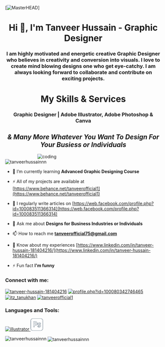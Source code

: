[![MasterHEAD](https://99designs-blog.imgix.net/blog/wp-content/uploads/2016/08/Untitled-1.gif?auto=format&q=60&fit=max&w=930)]
<h1 align="center"><b>Hi 👋, I'm Tanveer Hussain - Graphic Designer</b></h1>
<h3 align="center">I am highly motivated and energetic creative Graphic Designer who believes in creativity and conversion into visuals. I love to create mind blowing designs one who get eye-catchy. I am always looking forward to collaborate and contribute on exciting projects.</h3>

<h1 align="center"><b>My Skills & Services</b></h1>
<h3 align="center"> Graphic Designer | Adobe Illustrator, Adobe Photoshop & Canva </h3>
<h2 align="center"><b><i>& Many More Whatever You Want To Design For Your Busiess or Individuals</b></i></h2>

<img align="right" alt="coding" width="400" src="https://img.freepik.com/free-vector/design-tools-concept-illustration_114360-1227.jpg">

<p align="left"> <img src="https://komarev.com/ghpvc/?username=tanveerhussainnn&label=Profile%20views&color=0e75b6&style=flat" alt="tanveerhussainnn" /> </p>


- 🌱 I’m currently learning **Advanced Graphic Designing Course**

- ⚡ All of my projects are available at [https://www.behance.net/tanveerofficial1](https://www.behance.net/tanveerofficial1)

- 📝 I regularly write articles on [https://web.facebook.com/profile.php?id=100083511366314](https://web.facebook.com/profile.php?id=100083511366314)

- 💬 Ask me about **Designs for Business Industries or Individuals**

- 📫 How to reach me **tanveerofficial75@gmail.com**

- 📄 Know about my experiences [https://www.linkedin.com/in/tanveer-hussain-181404216/](https://www.linkedin.com/in/tanveer-hussain-181404216/)

- ⚡ Fun fact **I'm funny**

<h3 align="left">Connect with me:</h3>
<p align="left">
<a href="https://linkedin.com/in/tanveer-hussain-181404216" target="blank"><img align="center" src="https://raw.githubusercontent.com/rahuldkjain/github-profile-readme-generator/master/src/images/icons/Social/linked-in-alt.svg" alt="tanveer-hussain-181404216" height="30" width="40" /></a>
<a href="https://fb.com/profile.php?id=100080342746465" target="blank"><img align="center" src="https://raw.githubusercontent.com/rahuldkjain/github-profile-readme-generator/master/src/images/icons/Social/facebook.svg" alt="profile.php?id=100080342746465" height="30" width="40" /></a>
<a href="https://instagram.com/itz_tanukhan" target="blank"><img align="center" src="https://raw.githubusercontent.com/rahuldkjain/github-profile-readme-generator/master/src/images/icons/Social/instagram.svg" alt="itz_tanukhan" height="30" width="40" /></a>
<a href="https://www.behance.net/tanveerofficial1" target="blank"><img align="center" src="https://raw.githubusercontent.com/rahuldkjain/github-profile-readme-generator/master/src/images/icons/Social/behance.svg" alt="tanveerofficial1" height="30" width="40" /></a>
</p>

<h3 align="left">Languages and Tools:</h3>
<p align="left"> <a href="https://www.adobe.com/in/products/illustrator.html" target="_blank" rel="noreferrer"> <img src="https://www.vectorlogo.zone/logos/adobe_illustrator/adobe_illustrator-icon.svg" alt="illustrator" width="40" height="40"/> </a> <a href="https://www.photoshop.com/en" target="_blank" rel="noreferrer"> <img src="https://raw.githubusercontent.com/devicons/devicon/master/icons/photoshop/photoshop-line.svg" alt="photoshop" width="40" height="40"/> </a> </p>

<p><img align="left" src="https://github-readme-stats.vercel.app/api/top-langs?username=tanveerhussainnn&show_icons=true&locale=en&layout=compact" alt="tanveerhussainnn" /></p>

<p>&nbsp;<img align="center" src="https://github-readme-stats.vercel.app/api?username=tanveerhussainnn&show_icons=true&locale=en" alt="tanveerhussainnn" /></p>
